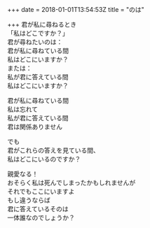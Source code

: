 +++
date = 2018-01-01T13:54:53Z
title = "のは"

+++
君が私に尋ねるとき  
「私はどこですか？」  
君が尋ねたいのは：  
君が私に尋ねている間  
私はどこにいますか？  
または：  
私が君に答えている間  
私はどこにいますか？  
  
君が私に尋ねている間  
私は忘れて  
私が君に答えている間  
君は関係ありません  
  
でも  
君がこれらの答えを見ている間、  
私はどこにいるのですか？  
  
親愛なる！  
おそらく私は死んでしまったかもしれませんが  
それでもここにいますよ  
もし違うならば  
君に答えているそのは  
一体誰なのでしょうか？  